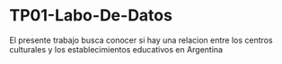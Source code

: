 # TP01-Labo-De-Datos

El presente trabajo busca conocer si hay una relacion entre los centros culturales y los establecimientos educativos en Argentina
